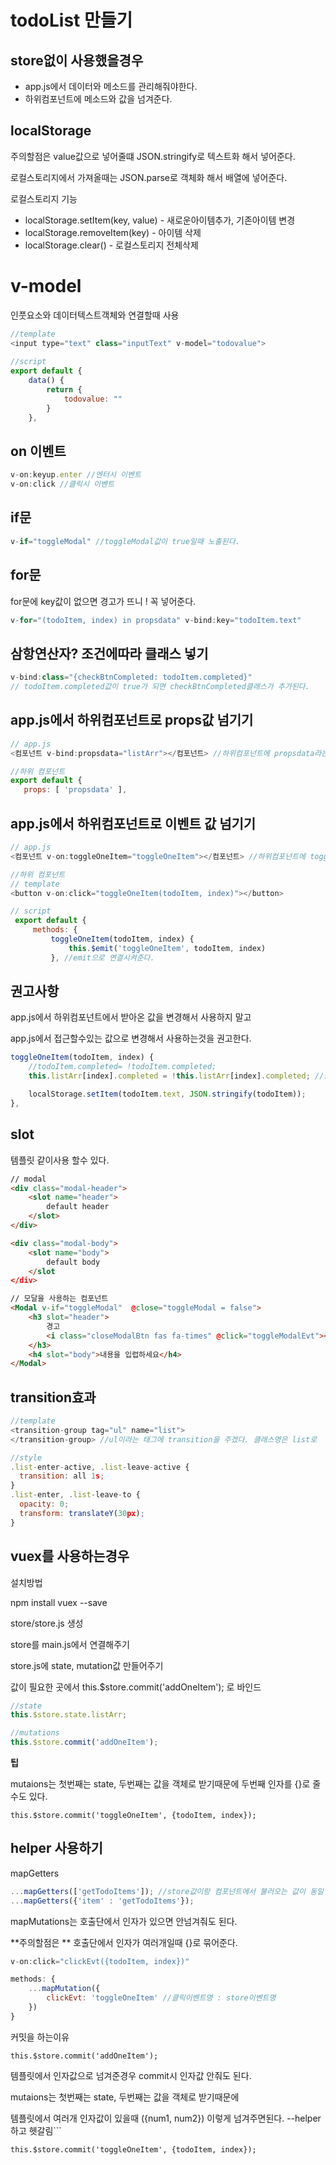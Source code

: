 # todoList 만들기

## store없이 사용했을경우 

- app.js에서 데이터와 메소드를 관리해줘야한다. 
- 하위컴포넌트에 메소드와 값을 넘겨준다. 



## localStorage

주의할점은 value값으로 넣어줄떄 JSON.stringify로 텍스트화 해서 넣어준다. 

로컬스토리지에서 가져올때는 JSON.parse로 객체화 해서 배열에 넣어준다.

로컬스토리지 기능

- localStorage.setItem(key, value) - 새로운아이템추가, 기존아이템 변경
- localStorage.removeItem(key) - 아이템 삭제
- localStorage.clear() - 로컬스토리지 전체삭제



# v-model

인풋요소와 데이터텍스트객체와 연결할때 사용

```js
//template
<input type="text" class="inputText" v-model="todovalue">
    
//script
export default {
    data() {
        return {
            todovalue: ""
        }
    },
```



## on 이벤트

```js
v-on:keyup.enter //엔터시 이벤트
v-on:click //클릭시 이벤트
```



## if문

```js
v-if="toggleModal" //toggleModal값이 true일때 노출된다.
```



## for문

for문에 key값이 없으면 경고가 뜨니 ! 꼭 넣어준다. 

```js
v-for="(todoItem, index) in propsdata" v-bind:key="todoItem.text"
```



## 삼항연산자? 조건에따라 클래스 넣기

```js
v-bind:class="{checkBtnCompleted: todoItem.completed}" 
// todoItem.completed값이 true가 되면 checkBtnCompleted클래스가 추가된다. 
```



## app.js에서 하위컴포넌트로 props값 넘기기

```js
// app.js
<컴포넌트 v-bind:propsdata="listArr"></컴포넌트> //하위컴포넌트에 propsdata라는 이름으로 listArr를 넘기겠다. 

//하위 컴포넌트
export default {
   props: [ 'propsdata' ],
```



## app.js에서 하위컴포넌트로 이벤트 값 넘기기

```js
// app.js
<컴포넌트 v-on:toggleOneItem="toggleOneItem"></컴포넌트> //하위컴포넌트에 toggleOneItem이름으로 toggleOneItem 넘기겠다. 

//하위 컴포넌트
// template
<button v-on:click="toggleOneItem(todoItem, index)"></button>

// script
 export default {
     methods: {
         toggleOneItem(todoItem, index) {
             this.$emit('toggleOneItem', todoItem, index)
         }, //emit으로 연결시켜준다.
```



## 권고사항

app.js에서 하위컴포넌트에서 받아온 값을 변경해서 사용하지 말고 

app.js에서 접근할수있는 값으로 변경해서 사용하는것을 권고한다. 

```js
toggleOneItem(todoItem, index) {
    //todoItem.completed= !todoItem.completed; 
    this.listArr[index].completed = !this.listArr[index].completed; //권고사항

    localStorage.setItem(todoItem.text, JSON.stringify(todoItem));
},
```



## slot

템플릿 같이사용 할수 있다.

```html
// modal
<div class="modal-header">
    <slot name="header">
        default header
    </slot>
</div>

<div class="modal-body">
    <slot name="body">
        default body
    </slot
</div>

// 모달을 사용하는 컴포넌트
<Modal v-if="toggleModal"  @close="toggleModal = false">
    <h3 slot="header">
        경고
		<i class="closeModalBtn fas fa-times" @click="toggleModalEvt"></i>
	</h3>
    <h4 slot="body">내용을 입렵하세요</h4>
</Modal>
```



## transition효과

```js
//template
<transition-group tag="ul" name="list">
</transition-group> //ul이라는 태그에 transition을 주겠다. 클래스명은 list로

//style
.list-enter-active, .list-leave-active {
  transition: all 1s;
}
.list-enter, .list-leave-to {
  opacity: 0;
  transform: translateY(30px);
}
```



## vuex를 사용하는경우 

설치방법

npm install vuex --save

store/store.js 생성

store를 main.js에서 연결해주기

store.js에 state, mutation값 만들어주기

값이 필요한 곳에서 this.$store.commit('addOneItem'); 로 바인드

```js
//state
this.$store.state.listArr; 

//mutations
this.$store.commit('addOneItem'); 
```

**팁**

mutaions는 첫번째는 state, 두번째는 값을 객체로 받기때문에 두번째 인자를 {}로 줄수도 있다.

```
this.$store.commit('toggleOneItem', {todoItem, index});
```



## helper 사용하기 

mapGetters

```js
...mapGetters(['getTodoItems']); //store값이랑 컴포넌트에서 불러오는 값이 동일
...mapGetters({'item' : 'getTodoItems'});
```



mapMutations는 호출단에서 인자가 있으면 안넘겨줘도 된다.

**주의할점은 ** 호출단에서 인자가 여러개일때 {}로 묶어준다. 

```js
v-on:click="clickEvt({todoItem, index})"
```

```js
methods: {
    ...mapMutation({
        clickEvt: 'toggleOneItem' //클릭이벤트명 : store이벤트명
    })
}
```





커밋을 하는이유 

```
this.$store.commit('addOneItem');
```

템플릿에서 인자값으로 넘겨준경우 commit시 인자값 안줘도 된다. 

mutaions는 첫번째는 state, 두번째는 값을 객체로 받기때문에 

템플릿에서 여러개 인자값이 있을때 ({num1, num2}) 이렇게 넘겨주면된다.  --helper하고 헷갈림```

```
this.$store.commit('toggleOneItem', {todoItem, index});
```





